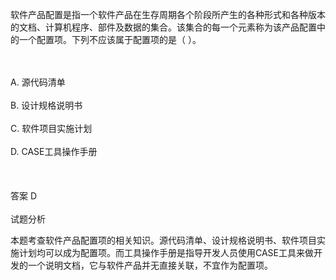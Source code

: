 <div class="detail lh2"><p>
软件产品配置是指一个软件产品在生存周期各个阶段所产生的各种形式和各种版本的文档、计算机程序、部件及数据的集合。该集合的每一个元素称为该产品配置中的一个配置项。下列不应该属于配置项的是（  ）。</p><br/><br/>A. 源代码清单<br/><br/>B. 设计规格说明书<br/><br/>C. 软件项目实施计划<br/><br/>D. CASE工具操作手册<br/><br/><br/><br/>答案 D<br/><br/>试题分析<br/><p>本题考查软件产品配置项的相关知识。源代码清单、设计规格说明书、软件项目实施计划均可以成为配置项。而工具操作手册是指导开发人员使用CASE工具来做开发的一个说明文档，它与软件产品并无直接关联，不宜作为配置项。</p></div>